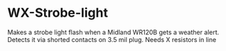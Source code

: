 # WX-Strobe-light
Makes a strobe light flash when a Midland WR120B gets a weather alert. Detects it via shorted contacts on 3.5 mil plug. Needs X resistors in line
